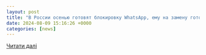```yaml
---
layout: post
title: "В России осенью готовят блокировку WhatsApp, ему на замену готовят «национальный мессенджер», — СМИ | Українські Новини"
date: 2024-08-09 15:16:26 +0000
categories: [news]
---
```


[Читати далі](https://ukranews.com/news/1025601-u-rosiyi-voseni-gotuyut-blokuvannya-whatsapp-jomu-na-zaminu-gotuyut-natsionalnij-mesendzher-zmi)
